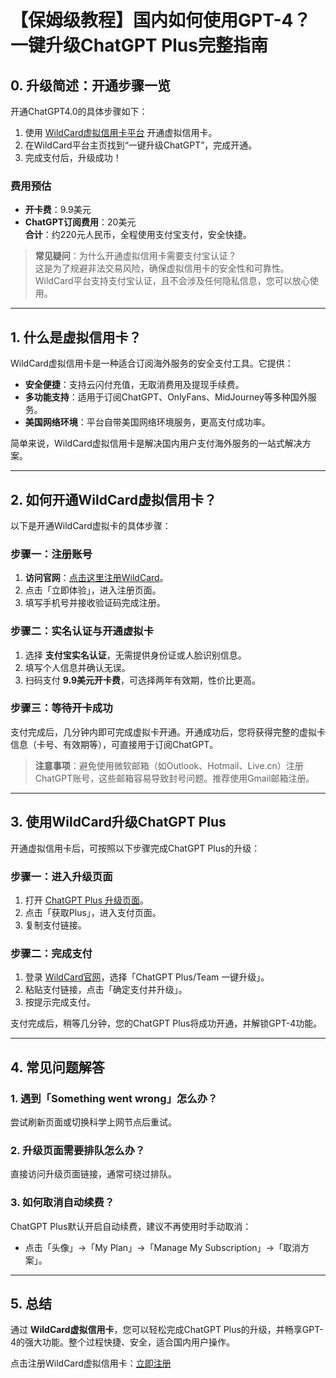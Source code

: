 # 【保姆级教程】国内如何使用GPT-4？一键升级ChatGPT Plus完整指南

## 0. 升级简述：开通步骤一览

开通ChatGPT4.0的具体步骤如下：

1. 使用 [WildCard虚拟信用卡平台](https://bit.ly/bewildcard) 开通虚拟信用卡。
2. 在WildCard平台主页找到“一键升级ChatGPT”，完成开通。
3. 完成支付后，升级成功！

### 费用预估
- **开卡费**：9.9美元
- **ChatGPT订阅费用**：20美元  
**合计**：约220元人民币，全程使用支付宝支付，安全快捷。

> **常见疑问**：为什么开通虚拟信用卡需要支付宝认证？  
> 这是为了规避非法交易风险，确保虚拟信用卡的安全性和可靠性。WildCard平台支持支付宝认证，且不会涉及任何隐私信息，您可以放心使用。

---

## 1. 什么是虚拟信用卡？

WildCard虚拟信用卡是一种适合订阅海外服务的安全支付工具。它提供：
- **安全便捷**：支持云闪付充值，无取消费用及提现手续费。
- **多功能支持**：适用于订阅ChatGPT、OnlyFans、MidJourney等多种国外服务。
- **美国网络环境**：平台自带美国网络环境服务，更高支付成功率。

简单来说，WildCard虚拟信用卡是解决国内用户支付海外服务的一站式解决方案。

---

## 2. 如何开通WildCard虚拟信用卡？

以下是开通WildCard虚拟卡的具体步骤：

### 步骤一：注册账号

1. **访问官网**：[点击这里注册WildCard](https://bit.ly/bewildcard)。
2. 点击「立即体验」，进入注册页面。
3. 填写手机号并接收验证码完成注册。

### 步骤二：实名认证与开通虚拟卡

1. 选择 **支付宝实名认证**，无需提供身份证或人脸识别信息。
2. 填写个人信息并确认无误。
3. 扫码支付 **9.9美元开卡费**，可选择两年有效期，性价比更高。

### 步骤三：等待开卡成功

支付完成后，几分钟内即可完成虚拟卡开通。开通成功后，您将获得完整的虚拟卡信息（卡号、有效期等），可直接用于订阅ChatGPT。

> **注意事项**：避免使用微软邮箱（如Outlook、Hotmail、Live.cn）注册ChatGPT账号，这些邮箱容易导致封号问题。推荐使用Gmail邮箱注册。

---

## 3. 使用WildCard升级ChatGPT Plus

开通虚拟信用卡后，可按照以下步骤完成ChatGPT Plus的升级：

### 步骤一：进入升级页面

1. 打开 [ChatGPT Plus 升级页面](https://chat.openai.com/#pricing)。
2. 点击「获取Plus」，进入支付页面。
3. 复制支付链接。

### 步骤二：完成支付

1. 登录 [WildCard官网](https://bit.ly/bewildcard)，选择「ChatGPT Plus/Team 一键升级」。
2. 粘贴支付链接，点击「确定支付并升级」。
3. 按提示完成支付。

支付完成后，稍等几分钟，您的ChatGPT Plus将成功开通，并解锁GPT-4功能。

---

## 4. 常见问题解答

### 1. 遇到「Something went wrong」怎么办？
尝试刷新页面或切换科学上网节点后重试。

### 2. 升级页面需要排队怎么办？
直接访问升级页面链接，通常可绕过排队。

### 3. 如何取消自动续费？
ChatGPT Plus默认开启自动续费，建议不再使用时手动取消：
- 点击「头像」->「My Plan」->「Manage My Subscription」->「取消方案」。

---

## 5. 总结

通过 **WildCard虚拟信用卡**，您可以轻松完成ChatGPT Plus的升级，并畅享GPT-4的强大功能。整个过程快捷、安全，适合国内用户操作。

点击注册WildCard虚拟信用卡：[立即注册](https://bit.ly/bewildcard)

